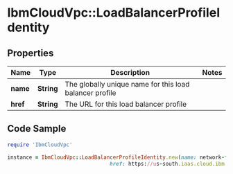 # IbmCloudVpc::LoadBalancerProfileIdentity

## Properties

Name | Type | Description | Notes
------------ | ------------- | ------------- | -------------
**name** | **String** | The globally unique name for this load balancer profile | 
**href** | **String** | The URL for this load balancer profile | 

## Code Sample

```ruby
require 'IbmCloudVpc'

instance = IbmCloudVpc::LoadBalancerProfileIdentity.new(name: network-fixed,
                                 href: https://us-south.iaas.cloud.ibm.com/v1/load_balancer/profiles/network-fixed)
```


